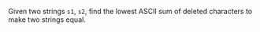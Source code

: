 Given two strings `s1`, `s2`, find the lowest ASCII sum of deleted characters to make two strings equal.